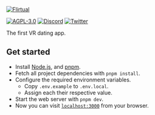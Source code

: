 [![Flirtual](https://flirtu.al/img/logo-new.svg?v=0)](https://flirtu.al)

[![AGPL-3.0](https://img.shields.io/github/license/flirtual/flirtual?color=663366&label=%C2%A9%202018-2023%20Studio%20Paprika&logo=gnu)](LICENSE)
[![Discord](https://img.shields.io/discord/455219574036496404?color=5865f2&label=Discord&logo=discord&logoColor=5865f2&style=flat)](https://flirtu.al/discord)
[![Twitter](https://img.shields.io/static/v1?color=1da1f2&label=Twitter&message=%40getflirtual&logo=twitter&style=flat)](https://twitter.com/getflirtual)

The first VR dating app.

Get started
-----------

* Install [Node.js](https://github.com/nvm-sh/nvm), and [pnpm](https://pnpm.io/installation).
* Fetch all project dependencies with  `pnpm install`.
* Configure the required environment variables. 
  * Copy ``.env.example`` to ``.env.local``.
  * Assign each their respective value.
* Start the web server with `pnpm dev`.
* Now you can visit [`localhost:3000`](http://localhost:3000) from your browser.
